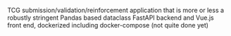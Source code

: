 TCG submission/validation/reinforcement application that is more or less a robustly stringent Pandas based dataclass
FastAPI backend and Vue.js front end, dockerized including docker-compose
(not quite done yet)
